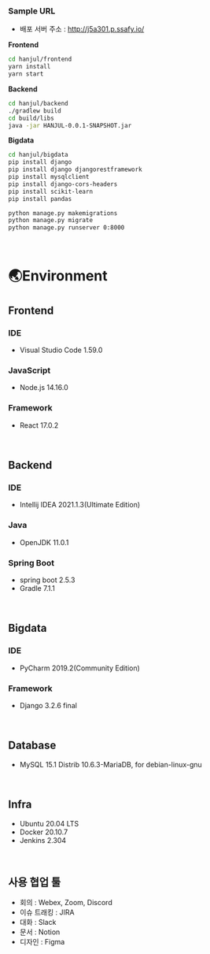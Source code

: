 ### Sample URL

- 배포 서버 주소 : http://j5a301.p.ssafy.io/

**Frontend**

```sh
cd hanjul/frontend
yarn install
yarn start
```

**Backend**

```sh
cd hanjul/backend
./gradlew build
cd build/libs
java -jar HANJUL-0.0.1-SNAPSHOT.jar
```

**Bigdata**

```sh
cd hanjul/bigdata
pip install django
pip install django djangorestframework
pip install mysqlclient
pip install django-cors-headers
pip install scikit-learn
pip install pandas

python manage.py makemigrations
python manage.py migrate
python manage.py runserver 0:8000
```

<br>

# 🌏Environment

## Frontend

### IDE

- Visual Studio Code 1.59.0

### JavaScript

- Node.js 14.16.0

### Framework

- React 17.0.2

<br>

## Backend

### IDE

- Intellij IDEA 2021.1.3(Ultimate Edition)

### Java

- OpenJDK 11.0.1

### Spring Boot

- spring boot 2.5.3
- Gradle 7.1.1

<br>

## Bigdata

### IDE

- PyCharm 2019.2(Community Edition)

### Framework

- Django 3.2.6 final

<br>

## Database

- MySQL 15.1 Distrib 10.6.3-MariaDB, for debian-linux-gnu

<br>

## Infra

- Ubuntu 20.04 LTS
- Docker 20.10.7
- Jenkins 2.304

<br>

## 사용 협업 툴

- 회의 : Webex, Zoom, Discord
- 이슈 트래킹 : JIRA
- 대화 : Slack
- 문서 : Notion
- 디자인 : Figma

<br>
